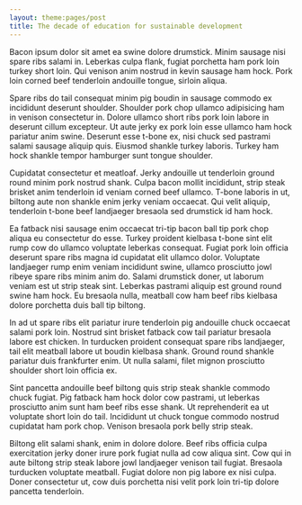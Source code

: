 ```yaml
---
layout: theme:pages/post
title: The decade of education for sustainable development
---
```


Bacon ipsum dolor sit amet ea swine dolore drumstick. Minim sausage nisi spare ribs salami in. Leberkas culpa flank, fugiat porchetta ham pork loin turkey short loin. Qui venison anim nostrud in kevin sausage ham hock. Pork loin corned beef tenderloin andouille tongue, sirloin aliqua.


Spare ribs do tail consequat minim pig boudin in sausage commodo ex incididunt deserunt shoulder. Shoulder pork chop ullamco adipisicing ham in venison consectetur in. Dolore ullamco short ribs pork loin labore in deserunt cillum excepteur. Ut aute jerky ex pork loin esse ullamco ham hock pariatur anim swine. Deserunt esse t-bone ex, nisi chuck sed pastrami salami sausage aliquip quis. Eiusmod shankle turkey laboris. Turkey ham hock shankle tempor hamburger sunt tongue shoulder.

Cupidatat consectetur et meatloaf. Jerky andouille ut tenderloin ground round minim pork nostrud shank. Culpa bacon mollit incididunt, strip steak brisket anim tenderloin id veniam corned beef ullamco. T-bone laboris in ut, biltong aute non shankle enim jerky veniam occaecat. Qui velit aliquip, tenderloin t-bone beef landjaeger bresaola sed drumstick id ham hock.

Ea fatback nisi sausage enim occaecat tri-tip bacon ball tip pork chop aliqua eu consectetur do esse. Turkey proident kielbasa t-bone sint elit rump cow do ullamco voluptate leberkas consequat. Fugiat pork loin officia deserunt spare ribs magna id cupidatat elit ullamco dolor. Voluptate landjaeger rump enim veniam incididunt swine, ullamco prosciutto jowl ribeye spare ribs minim anim do. Salami drumstick doner, ut laborum veniam est ut strip steak sint. Leberkas pastrami aliquip est ground round swine ham hock. Eu bresaola nulla, meatball cow ham beef ribs kielbasa dolore porchetta duis ball tip biltong.

In ad ut spare ribs elit pariatur irure tenderloin pig andouille chuck occaecat salami pork loin. Nostrud sint brisket fatback cow tail pariatur bresaola labore est chicken. In turducken proident consequat spare ribs landjaeger, tail elit meatball labore ut boudin kielbasa shank. Ground round shankle pariatur duis frankfurter enim. Ut nulla salami, filet mignon prosciutto shoulder short loin officia ex.

Sint pancetta andouille beef biltong quis strip steak shankle commodo chuck fugiat. Pig fatback ham hock dolor cow pastrami, ut leberkas prosciutto anim sunt ham beef ribs esse shank. Ut reprehenderit ea ut voluptate short loin do tail. Incididunt ut chuck tongue commodo nostrud cupidatat ham pork chop. Venison bresaola pork belly strip steak.

Biltong elit salami shank, enim in dolore dolore. Beef ribs officia culpa exercitation jerky doner irure pork fugiat nulla ad cow aliqua sint. Cow qui in aute biltong strip steak labore jowl landjaeger venison tail fugiat. Bresaola turducken voluptate meatball. Fugiat dolore non pig labore ex nisi culpa. Doner consectetur ut, cow duis porchetta nisi velit pork loin tri-tip dolore pancetta tenderloin.
